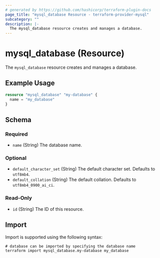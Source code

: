 ```yaml
---
# generated by https://github.com/hashicorp/terraform-plugin-docs
page_title: "mysql_database Resource - terraform-provider-mysql"
subcategory: ""
description: |-
  The mysql_database resource creates and manages a database.
---
```


# mysql_database (Resource)

The `mysql_database` resource creates and manages a database.

## Example Usage

```terraform
resource "mysql_database" "my-database" {
  name = "my_database"
}
```

<!-- schema generated by tfplugindocs -->
## Schema

### Required

- `name` (String) The database name.

### Optional

- `default_character_set` (String) The default character set. Defaults to `utf8mb4`.
- `default_collation` (String) The default collation. Defaults to `utf8mb4_0900_ai_ci`.

### Read-Only

- `id` (String) The ID of this resource.

## Import

Import is supported using the following syntax:

```shell
# database can be imported by specifying the database name
terraform import mysql_database.my-database my_database
```
